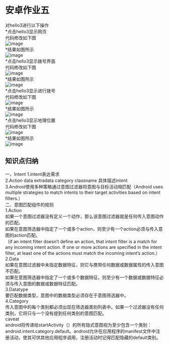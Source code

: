 安卓作业五
====
对hello3进行以下操作<br>
*点击hello3显示网页<br>
代码修改如下图<br>
![image](https://github.com/LS-56/2017112109_android/blob/master/P5/images/1.PNG)<br>
*结果如图所示<br>
![image](https://github.com/LS-56/2017112109_android/blob/master/P5/images/2.PNG)<br>
*点击hello3显示拨号界面<br>
代码修改如下图<br>
![image](https://github.com/LS-56/2017112109_android/blob/master/P5/images/3.PNG)<br>
*结果如图所示<br>
![image](https://github.com/LS-56/2017112109_android/blob/master/P5/images/4.PNG)<br>
*点击hello3显示进行拨号<br>
代码修改如下图<br>
![image](https://github.com/LS-56/2017112109_android/blob/master/P5/images/5.PNG)<br>
*结果如图所示<br>
![image](https://github.com/LS-56/2017112109_android/blob/master/P5/images/6.PNG)<br>
*点击hello3显示地理位置<br>
代码修改如下图<br>
![image](https://github.com/LS-56/2017112109_android/blob/master/P5/images/7.PNG)<br>
*结果如图所示<br>
![image](https://github.com/LS-56/2017112109_android/blob/master/P5/images/8.PNG)<br>


知识点归纳
-----------
一、Intent
1.intent表达需求<br>
2.Action data  extradata  category  classname 具体描述intent<br>
3.Android使用多种策略通过意图过滤器将意图与目标活动相匹配（Android uses multiple strategies to match intents to their target activities based on intent filters.）<br>
二、意图匹配组件的规则<br>
1.Action<br>
如果一个意图过滤器没有定义一个动作，那么该意图过滤器就是任何传入意图动作的匹配。<br>
如果在意图筛选器中指定了一个或多个action，则至少有一个action必须与传入意图的action匹配。<br>
（if an intent filter doesn’t define an action, that intent filter is a match for any incoming intent action. 
If one or more actions are specified in the intent filter, at least one of the actions must match the incoming intent’s action.）<br>
2.Data<br>
如果在意图过滤器中未指定数据特征，则它与携带任何数据或数据属性的传入意图不匹配。<br>
如果在意图筛选器中指定了一个或多个数据特征，则至少有一个数据或数据特征必须与传入意图的数据或数据特征匹配。<br>
3.Datatype<br>
要匹配数据类型，意图中的数据类型必须存在于意图筛选器中。<br>
4.Category<br>
传入意图中的每个类别都必须出现在筛选器类别列表中。如果一个过滤器没有任何类别，它将只与一个没有提到任何类别的意图匹配。<br>
caveat<br>
android将传递给startActivity（）的所有隐式意图视为至少包含一个类别：android.intent.category.default。android允许在应用程序的manifest文件中注册活动，使其可供其他应用程序调用，注册活动时记得匹配隐藏的default类别。<br>
